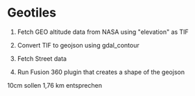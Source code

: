 # Geotiles

1. Fetch GEO altitude data from NASA using "elevation" as TIF
2. Convert TIF to geojson using gdal_contour

3. Fetch Street data

4. Run Fusion 360 plugin that creates a shape of the geojson



10cm sollen 1,76 km entsprechen